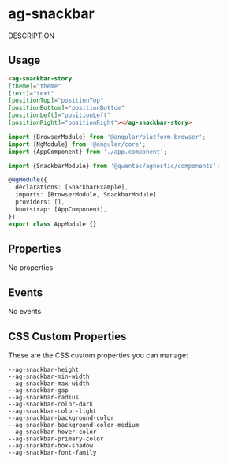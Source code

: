 # ag-snackbar

DESCRIPTION

## Usage

```html
<ag-snackbar-story
[theme]="theme"
[text]="text"
[positionTop]="positionTop"
[positionBottom]="positionBottom"
[positionLeft]="positionLeft"
[positionRight]="positionRight"></ag-snackbar-story>
```

```typescript
import {BrowserModule} from '@angular/platform-browser';
import {NgModule} from '@angular/core';
import {AppComponent} from './app.component';

import {SnackbarModule} from '@qwentes/agnostic/components';

@NgModule({
  declarations: [SnackbarExample],
  imports: [BrowserModule, SnackbarModule],
  providers: [],
  bootstrap: [AppComponent],
})
export class AppModule {}
```

## Properties

No properties

## Events

No events

## CSS Custom Properties

These are the CSS custom properties you can manage:

```
--ag-snackbar-height
--ag-snackbar-min-width
--ag-snackbar-max-width
--ag-snackbar-gap
--ag-snackbar-radius
--ag-snackbar-color-dark
--ag-snackbar-color-light
--ag-snackbar-background-color
--ag-snackbar-background-color-medium
--ag-snackbar-hover-color
--ag-snackbar-primary-color
--ag-snackbar-box-shadow
--ag-snackbar-font-family
```
